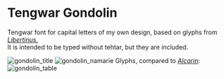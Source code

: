 # Tengwar Gondolin

Tengwar font for capital letters of my own design, based on glyphs from [_Libertinus._](https://github.com/alerque/libertinus)  
It is intended to be typed without tehtar, but they are included.

![gondolin_title](https://user-images.githubusercontent.com/16606427/197364575-7b5521f5-1430-4a64-b714-af3d77d97da7.png)
![gondolin_namarie](https://user-images.githubusercontent.com/16606427/197364576-cc4b3057-09b9-478a-b1fd-67e072a6dbdd.png)
Glyphs, compared to [_Alcarin_](https://github.com/Tosche/Alcarin-Tengwar):
![gondolin_table](https://user-images.githubusercontent.com/16606427/197364578-7a85ee3d-798b-496b-9005-97dd63e9244f.png)
